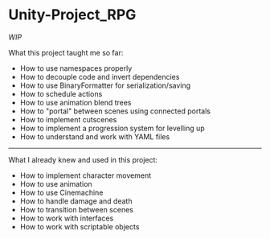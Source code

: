 # Unity-Project_RPG

_WIP_

What this project taught me so far:
* How to use namespaces properly
* How to decouple code and invert dependencies
* How to use BinaryFormatter for serialization/saving
* How to schedule actions
* How to use animation blend trees
* How to "portal" between scenes using connected portals
* How to implement cutscenes
* How to implement a progression system for levelling up
* How to understand and work with YAML files
***
What I already knew and used in this project:
* How to implement character movement 
* How to use animation
* How to use Cinemachine
* How to handle damage and death
* How to transition between scenes
* How to work with interfaces
* How to work with scriptable objects

